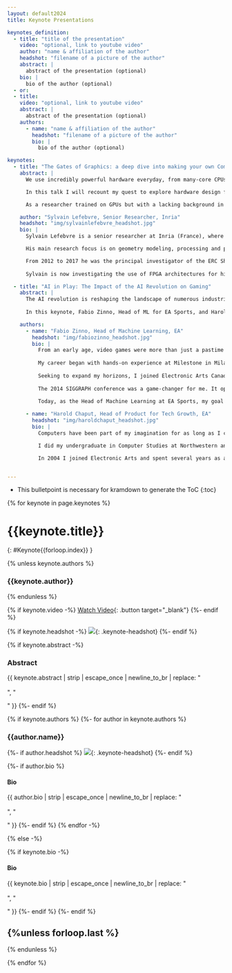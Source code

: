 ```yaml
---
layout: default2024
title: Keynote Presentations

keynotes_definition:
  - title: "title of the presentation"
    video: "optional, link to youtube video"
    author: "name & affiliation of the author"
    headshot: "filename of a picture of the author"
    abstract: |
      abstract of the presentation (optional)
    bio: |
      bio of the author (optional)
  - or:
  - title:
    video: "optional, link to youtube video"
    abstract: |
      abstract of the presentation (optional)
    authors:
      - name: "name & affiliation of the author"
        headshot: "filename of a picture of the author"
        bio: |
          bio of the author (optional)

keynotes:
  - title: "The Gates of Graphics: a deep dive into making your own Computer Graphics hardware"
    abstract: |
      We use incredibly powerful hardware everyday, from many-core CPUs to GPUs of extreme performance. This has created unprecedented and exciting opportunities, but the increase in complexity inside our computers has become hard to grasp. This makes it difficult to understand, to explain and to experiment with the hardware that lies between our code and the pixels on our screen.

      In this talk I will recount my quest to explore hardware design for Computer Graphics, using inexpensive FPGAs and modern open-source tools. Through strange examples and uncanny architectures, we will see how little it takes, in fact, to do interesting graphics effects and design your own specialized hardware. We will discuss whether and when this can make sense nowadays.

      As a researcher trained on GPUs but with a lacking background in hardware design, I'll share what I learned, what I was able to make, the mistakes and surprises I faced, the great community I met along the way, and what this can mean for us as Computer Graphics enthusiasts and researchers.

    author: "Sylvain Lefebvre, Senior Researcher, Inria"
    headshot: "img/sylvainlefebvre_headshot.jpg"
    bio: |
      Sylvain Lefebvre is a senior researcher at Inria (France), where he leads the MFX team.

      His main research focus is on geometry modeling, processing and procedural synthesis in the context of additive manufacturing, most often targeting GPU algorithms. Sylvain received the EUROGRAPHICS Young Researcher Award in 2010.

      From 2012 to 2017 he was the principal investigator of the ERC ShapeForge (StG) and IceXL (PoC) projects. He created and is the lead developer of the IceSL software for additive manufacturing.
      
      Sylvain is now investigating the use of FPGA architectures for his research, for education and for fun. He develops the Silice language for this purpose.

  - title: "AI in Play: The Impact of the AI Revolution on Gaming"
    abstract: |
      The AI revolution is reshaping the landscape of numerous industries with groundbreaking technologies like ChatGPT, Midjourney, and others at the forefront. These innovations are not only technological breakthroughs; they are fundamentally altering how we develop and interact with tech, including video games.
      
      In this keynote, Fabio Zinno, Head of ML for EA Sports, and Harold Chaput, Head of Product for EA Tech Growth & SEED, will unpack the implications of these advancements for the gaming industry. We will explore the immediate impact and long-term potential of AI in gaming, highlighting the significance of recent breakthroughs for game development and player engagement. Our presentation will outline the exciting opportunities these technologies unlock, providing actionable insights into how they are poised to propel the industry forward. Join us as we discuss the transformative role of AI in gaming today and envision its future trajectory in revolutionizing digital entertainment.

    authors:
      - name: "Fabio Zinno, Head of Machine Learning, EA"
        headshot: "img/fabiozinno_headshot.jpg"
        bio: |
          From an early age, video games were more than just a pastime for me - they were a window into other worlds, and the complex systems that drove them fascinated me. This curiosity led me to pursue a Master Degree in Computer Science in Milan, hoping to one day become a professional game developer.
          
          My career began with hands-on experience at Milestone in Milan, where I honed my skills developing racing games, one of my favorite genres since the epic Revs by Geoff Crammond. 
          
          Seeking to expand my horizons, I joined Electronic Arts Canada, where I delved deeper into the mechanics of gaming, focusing on character animation and physics.
          
          The 2014 SIGGRAPH conference was a game-changer for me. It opened my eyes to the untapped potential of machine learning in game development. This wasn't just an evolution; it was a revolution waiting to happen.
          
          Today, as the Head of Machine Learning at EA Sports, my goal is to harness these advanced technologies within game development, aiming to create better workflows and push the boundaries of realism and player engagement.

      - name: "Harold Chaput, Head of Product for Tech Growth, EA"
        headshot: "img/haroldchaput_headshot.jpg"
        bio: |
          Computers have been part of my imagination for as long as I can remember. I spent many a Summer day at the local Radio Shack teaching myself to program by copying code from Byte magazine. I would haunt computer stores through high school and played every game I could get my hands on.

          I did my undergraduate in Computer Studies at Northwestern and worked at an educational software company building, among other things, a simulated retail MMO to teach economics to high school students. I got my PhD in Computer Sciences from UT Austin studying neural models of infant cognitive development and their application to mobile robot control.

          In 2004 I joined Electronic Arts and spent several years as a software engineer, then as Technical Director for FIFA Gameplay, World Cup 2010 South Africa, FIFA Ultimate Team Server Dev, and Mass Effect: Andromeda. In 2017 I joined and then led AILab, an AI research team, which merged last year with the SEED to become part of EA’s central Tech Growth Strategy team. As the Head of Product for Tech Growth, I’m merging my two passions — AI and video games — to bring about the next generation of digital entertainment.


---
```


* This bulletpoint is necessary for kramdown to generate the ToC
{:toc}


{% for keynote in page.keynotes %}

# {{keynote.title}}
{: #Keynote{{forloop.index}} }

{% unless keynote.authors %}
### {{keynote.author}}
{% endunless %}

{% if keynote.video -%}
[Watch Video]({{keynote.video}}){: .button target="_blank"}
{%- endif %}

{% if keynote.headshot -%}
![]({{keynote.headshot}}){: .keynote-headshot}
{%- endif %}

{% if keynote.abstract -%}
### Abstract
{{ keynote.abstract | strip | escape_once | newline_to_br | replace: "<br />
<br />
", "

" }}
{%- endif %}


{% if keynote.authors %}
  {%- for author in keynote.authors %}
### {{author.name}}
  {%- if author.headshot %}
![]({{author.headshot}}){: .keynote-headshot}
  {%- endif %}

  {%- if author.bio %}
#### Bio
{{ author.bio | strip | escape_once | newline_to_br | replace: "<br />
<br />
", "

" }}
  {%- endif %}
  {% endfor -%}

{% else -%}

  {% if keynote.bio -%}
#### Bio
{{ keynote.bio | strip | escape_once | newline_to_br | replace: "<br />
<br />
", "

" }}
  {%- endif %}
{%- endif %}

{%unless forloop.last %}
---
{% endunless %}

{% endfor %}
